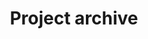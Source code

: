 ---
title: "Project archive"
excerpt: ""
layout: category
permalink: /bolgCategories/Project/
author_profile: true
taxonomy: Project
---